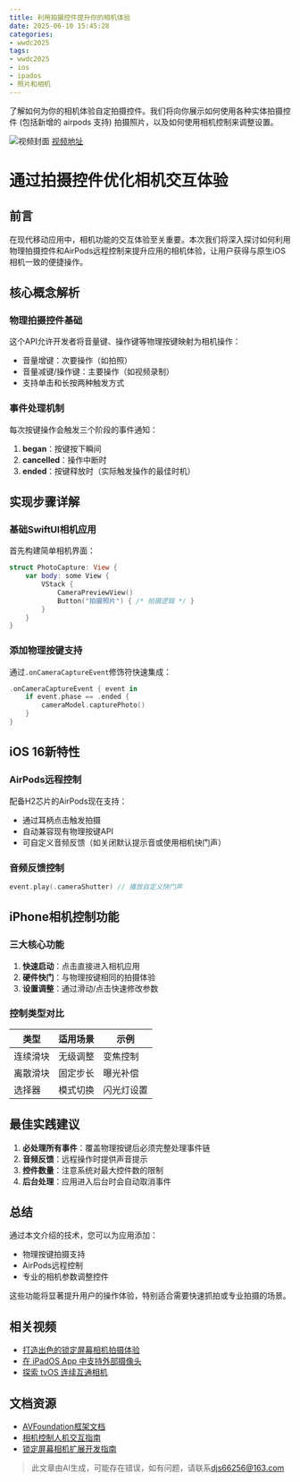 ```yaml
---
title: 利用拍摄控件提升你的相机体验
date: 2025-06-10 15:45:28
categories:
- wwdc2025
tags:
- wwdc2025
- ios
- ipados
- 照片和相机
---
```

了解如何为你的相机体验自定拍摄控件。我们将向你展示如何使用各种实体拍摄控件 (包括新增的 airpods 支持) 拍摄照片，以及如何使用相机控制来调整设置。
<!--more-->

![视频封面](https://devimages-cdn.apple.com/wwdc-services/images/3055294D-836B-4513-B7B0-0BC5666246B0/10051/10051_wide_250x141_2x.jpg)
[视频地址](https://developer.apple.com/cn/videos/play/wwdc2025/253/)

# 通过拍摄控件优化相机交互体验

## 前言
在现代移动应用中，相机功能的交互体验至关重要。本次我们将深入探讨如何利用物理拍摄控件和AirPods远程控制来提升应用的相机体验，让用户获得与原生iOS相机一致的便捷操作。

## 核心概念解析

### 物理拍摄控件基础
这个API允许开发者将音量键、操作键等物理按键映射为相机操作：
- 音量增键：次要操作（如拍照）
- 音量减键/操作键：主要操作（如视频录制）
- 支持单击和长按两种触发方式

### 事件处理机制
每次按键操作会触发三个阶段的事件通知：
1. **began**：按键按下瞬间
2. **cancelled**：操作中断时
3. **ended**：按键释放时（实际触发操作的最佳时机）

## 实现步骤详解

### 基础SwiftUI相机应用
首先构建简单相机界面：

```swift
struct PhotoCapture: View {
    var body: some View {
        VStack {
            CameraPreviewView()
            Button("拍摄照片") { /* 拍摄逻辑 */ }
        }
    }
}
```

### 添加物理按键支持
通过`.onCameraCaptureEvent`修饰符快速集成：

```swift
.onCameraCaptureEvent { event in
    if event.phase == .ended {
        cameraModel.capturePhoto()
    }
}
```

## iOS 16新特性

### AirPods远程控制
配备H2芯片的AirPods现在支持：
- 通过耳柄点击触发拍摄
- 自动兼容现有物理按键API
- 可自定义音频反馈（如关闭默认提示音或使用相机快门声）

### 音频反馈控制
```swift
event.play(.cameraShutter) // 播放自定义快门声
```

## iPhone相机控制功能

### 三大核心功能
1. **快速启动**：点击直接进入相机应用
2. **硬件快门**：与物理按键相同的拍摄体验
3. **设置调整**：通过滑动/点击快速修改参数

### 控制类型对比
| 类型 | 适用场景 | 示例 |
|------|---------|------|
| 连续滑块 | 无级调整 | 变焦控制 |
| 离散滑块 | 固定步长 | 曝光补偿 |
| 选择器 | 模式切换 | 闪光灯设置 |

## 最佳实践建议

1. **必处理所有事件**：覆盖物理按键后必须完整处理事件链
2. **音频反馈**：远程操作时提供声音提示
3. **控件数量**：注意系统对最大控件数的限制
4. **后台处理**：应用进入后台时会自动取消事件

## 总结
通过本文介绍的技术，您可以为应用添加：
- 物理按键拍摄支持
- AirPods远程控制
- 专业的相机参数调整控件

这些功能将显著提升用户的操作体验，特别适合需要快速抓拍或专业拍摄的场景。

## 相关视频
- [打造出色的锁定屏幕相机拍摄体验](https://developer.apple.com/videos/play/wwdc2024/10204)
- [在 iPadOS App 中支持外部摄像头](https://developer.apple.com/videos/play/wwdc2023/10106)
- [探索 tvOS 连续互通相机](https://developer.apple.com/videos/play/wwdc2023/10256)

## 文档资源
- [AVFoundation框架文档](https://developer.apple.com/documentation/AVFoundation)
- [相机控制人机交互指南](https://developer.apple.com/design/human-interface-guidelines/camera-controls)
- [锁定屏幕相机扩展开发指南](https://developer.apple.com/documentation/LockedCameraCapture/Creating-a-camera-experience-for-the-Lock-Screen)
> 此文章由AI生成，可能存在错误，如有问题，请联系[djs66256@163.com](djs66256@163.com)